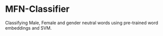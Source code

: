 # MFN-Classifier
Classifying Male, Female and gender neutral words using pre-trained word embeddings and SVM.
